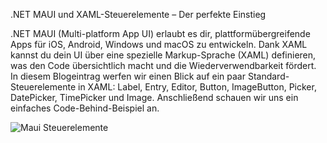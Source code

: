 .NET MAUI und XAML-Steuerelemente – Der perfekte Einstieg

.NET MAUI (Multi-platform App UI) erlaubt es dir, plattformübergreifende Apps für iOS, Android, Windows und macOS zu entwickeln. Dank XAML kannst du dein UI über eine spezielle Markup-Sprache (XAML) definieren, was den Code übersichtlich macht und die Wiederverwendbarkeit fördert. In diesem Blogeintrag werfen wir einen Blick auf ein paar Standard-Steuerelemente in XAML: Label, Entry, Editor, Button, ImageButton, Picker, DatePicker, TimePicker und Image. Anschließend schauen wir uns ein einfaches Code-Behind-Beispiel an.

![Maui Steuerelemente](https://www.mssecure.de/mauiblog/beitraege/Steuerelemente/images/controls01.png)
